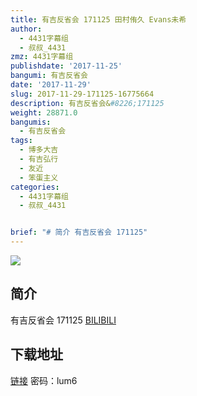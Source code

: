 ```yaml
---
title: 有吉反省会 171125 田村侑久 Evans未希
author:
  - 4431字幕组
  - 叔叔_4431
zmz: 4431字幕组
publishdate: '2017-11-25'
bangumi: 有吉反省会
date: '2017-11-29'
slug: 2017-11-29-171125-16775664
description: 有吉反省会&#8226;171125
weight: 28871.0
bangumis:
  - 有吉反省会
tags:
  - 博多大吉
  - 有吉弘行
  - 友近
  - 笨蛋主义
categories:
  - 4431字幕组
  - 叔叔_4431


brief: "# 简介 有吉反省会 171125"
---
```

![](https://i.imgur.com/DZFyj2B.png)
## 简介  
有吉反省会 171125
  [BILIBILI](https://www.bilibili.com/video/av16775664/)


## 下载地址


[链接](https://pan.baidu.com/s/1mikTM6c)
密码：lum6
